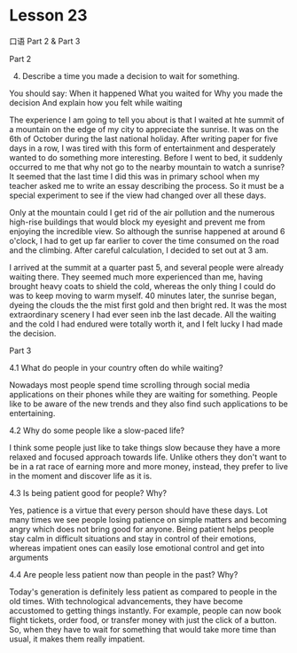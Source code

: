 # Lesson 23

口语 Part 2 & Part 3

Part 2

4.  Describe a time you made a decision to wait for something. 

You should say:
When it happened
What you waited for
Why you made the decision
And explain how you felt while waiting

The experience I am going to tell you about is that I waited at hte summit of a mountain on the edge of my city to appreciate the sunrise. It was on the 6th of October during the last national holiday. After writing paper for five days in a row, I was tired with this form of entertainment and desperately wanted to do something more interesting.
Before I went to bed, it suddenly occurred to me that why not go to the nearby mountain to watch a sunrise? It seemed that the last time I did this was in primary school when my teacher asked me to write an essay describing the process. So it must be a special experiment to see if the view had changed over all these days.

Only at the mountain could I get rid of the air pollution and the numerous high-rise buildings that would block my eyesight and prevent me from enjoying the incredible view. So although the sunrise happened at around 6 o'clock, I had to get up far earlier to cover the time consumed on the road and the climbing. After careful calculation, I decided to set out at 3 am.

I arrived at the summit at a quarter past 5, and several people were already waiting there. They seemed much more experienced than me, having brought heavy coats to shield the cold, whereas the only thing I could do was to keep moving to warm myself. 40 minutes later, the sunrise began, dyeing the clouds the the mist first gold and then bright red. It was the most extraordinary scenery I had ever seen inb the last decade. All the waiting and the cold I had endured were totally worth it, and I felt lucky I had made the decision.

Part 3

4.1 What do people in your country often do while waiting?

Nowadays most people spend time scrolling through social media applications on their phones while they are waiting for something. People like to be aware of the new trends and they also find such applications to be entertaining.

4.2 Why do some people like a slow-paced life?

I think some people just like to take things slow because they have a more relaxed and focused approach towards life. Unlike others they don't want to be in a rat race of earning more and more money, instead, they prefer to live in the moment and discover life as it is.

4.3 Is being patient good for people? Why?

Yes, patience is a virtue that every person should have these days. Lot many times we see people losing patience on simple matters and becoming angry which does not bring good for anyone. Being patient helps people stay calm in difficult situations and stay in control of their emotions, whereas impatient ones can easily lose emotional control and get into arguments

4.4 Are people less patient now than people in the past? Why?

Today's generation is definitely less patient as compared to people in the old times. With technological advancements, they have become accustomed to getting things instantly. For example, people can now book flight tickets, order food, or transfer money with just the click of a button. So, when they have to wait for something that would take more time than usual, it makes them really impatient.